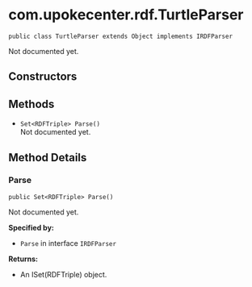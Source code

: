 # com.upokecenter.rdf.TurtleParser

    public class TurtleParser extends Object implements IRDFParser

Not documented yet.

## Constructors

## Methods

* `Set<RDFTriple> Parse()`<br>
 Not documented yet.

## Method Details

### Parse
    public Set<RDFTriple> Parse()
Not documented yet.

**Specified by:**

* <code>Parse</code> in interface <code>IRDFParser</code>

**Returns:**

* An ISet(RDFTriple) object.
